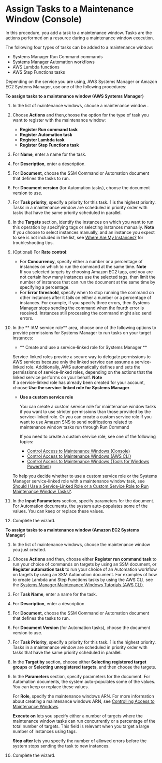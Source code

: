 # Assign Tasks to a Maintenance Window \(Console\)<a name="sysman-maintenance-assign-tasks"></a>

In this procedure, you add a task to a maintenance window\. Tasks are the actions performed on a resource during a maintenance window execution\. 

The following four types of tasks can be added to a maintenance window:
+ Systems Manager Run Command commands
+ Systems Manager Automation workflows
+ AWS Lambda functions
+ AWS Step Functions tasks

Depending on the service you are using, AWS Systems Manager or Amazon EC2 Systems Manager, use one of the following procedures:

**To assign tasks to a maintenance window \(AWS Systems Manager\)**

1. In the list of maintenance windows, choose a maintenance window \.

1. Choose **Actions** and then,choose the option for the type of task you want to register with the maintenance window:
   + **Register Run command task**
   + **Register Automation task**
   + **Register Lambda task**
   + **Register Step Functions task**

1. For **Name**, enter a name for the task\.

1. For **Description**, enter a description\.

1. For **Document**, choose the SSM Command or Automation document that defines the tasks to run\.

1. For **Document version** \(for Automation tasks\), choose the document version to use\.

1. For **Task priority**, specify a priority for this task\. 1 is the highest priority\. Tasks in a maintenance window are scheduled in priority order with tasks that have the same priority scheduled in parallel\.

1. In the **Targets** section, identify the instances on which you want to run this operation by specifying tags or selecting instances manually\.
**Note**  
If you choose to select instances manually, and an instance you expect to see is not included in the list, see [Where Are My Instances?](troubleshooting-remote-commands.md#where-are-instances) for troubleshooting tips\.

1. \(Optional\) For **Rate control**:
   + For **Concurrency**, specify either a number or a percentage of instances on which to run the command at the same time\.
**Note**  
If you selected targets by choosing Amazon EC2 tags, and you are not certain how many instances use the selected tags, then limit the number of instances that can run the document at the same time by specifying a percentage\.
   + For **Error threshold**, specify when to stop running the command on other instances after it fails on either a number or a percentage of instances\. For example, if you specify three errors, then Systems Manager stops sending the command when the fourth error is received\. Instances still processing the command might also send errors\.

1. In the ** IAM service role** area, choose one of the following options to provide permissions for Systems Manager to run tasks on your target instances:
   +  ** Create and use a service\-linked role for Systems Manager **

     Service\-linked roles provide a secure way to delegate permissions to AWS services because only the linked service can assume a service\-linked role\. Additionally, AWS automatically defines and sets the permissions of service\-linked roles, depending on the actions that the linked service performs on your behalf\.
**Note**  
If a service\-linked role has already been created for your account, choose **Use the service\-linked role for Systems Manager**\.
   + **Use a custom service role**

     You can create a custom service role for maintenance window tasks if you want to use stricter permissions than those provided by the service\-linked role\. Or you can create a custom service role if you want to use Amazon SNS to send notifications related to maintenance window tasks run through Run Command

     If you need to create a custom service role, see one of the following topics:
     + [Control Access to Maintenance Windows \(Console\)](sysman-maintenance-perm-console.md)
     + [Control Access to Maintenance Windows \(AWS CLI\)](sysman-maintenance-perm-cli.md)
     + [Control Access to Maintenance Windows \(Tools for Windows PowerShell\)](sysman-maintenance-perm-ps.md)

   To help you decide whether to use a custom service role or the Systems Manager service\-linked role with a maintenance window task, see [Should I Use a Service\-Linked Role or a Custom Service Role to Run Maintenance Window Tasks?](sysman-maintenance-permissions.md#maintenance-window-tasks-service-role)\.

1. In the **Input Parameters** section, specify parameters for the document\. For Automation documents, the system auto\-populates some of the values\. You can keep or replace these values\.

1. Complete the wizard\.

**To assign tasks to a maintenance window \(Amazon EC2 Systems Manager\)**

1. In the list of maintenance windows, choose the maintenance window you just created\.

1. Choose **Actions** and then, choose either **Register run command task** to run your choice of commands on targets by using an SSM document, or **Register automation task** to run your choice of an Automation workflow on targets by using an SSM Automation document\. For examples of how to create Lambda and Step Functions tasks by using the AWS CLI, see the [Systems Manager Maintenance Windows Tutorials \(AWS CLI\)](maintenance-windows-tutorials.md)\.

1. For **Task Name**, enter a name for the task\.

1. For **Description**, enter a description\.

1. For **Document**, choose the SSM Command or Automation document that defines the tasks to run\.

1. For **Document Version** \(for Automation tasks\), choose the document version to use\.

1. For **Task Priority**, specify a priority for this task\. 1 is the highest priority\. Tasks in a maintenance window are scheduled in priority order with tasks that have the same priority scheduled in parallel\.

1. In the **Target by** section, choose either **Selecting registered target groups** or **Selecting unregistered targets**, and then choose the targets\.

1. In the **Parameters** section, specify parameters for the document\. For Automation documents, the system auto\-populates some of the values\. You can keep or replace these values\.

   For **Role**, specify the maintenance windows ARN\. For more information about creating a maintenance windows ARN, see [Controlling Access to Maintenance Windows](sysman-maintenance-permissions.md)\.

   **Execute on** lets you specify either a number of targets where the maintenance window tasks can run concurrently or a percentage of the total number of targets\. This field is relevant when you target a large number of instances using tags\. 

   **Stop after** lets you specify the number of allowed errors before the system stops sending the task to new instances\.

1. Complete the wizard\.
